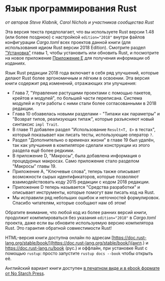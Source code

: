 # Язык программирования Rust

*от авторов Steve Klabnik, Carol Nichols и участников сообщества Rust*

Эта версия текста предполагает, что вы используете Rust версии 1.48 (или более позднюю) с настройкой `edition="2018"` внутри файлов конфигурации *Cargo.toml* всех проектов данной книги (для использования идиом Rust версии 2018 Edition). Смотрите раздел ["Установка"]<!--  --> главы 1, чтобы установить или обновить Rust, и посмотрите на новое приложение [Приложение E]<!--  --> для получения информации об изданиях.

Язык Rust редакции 2018 года включает в себя ряд улучшений, которые делают Rust более эргономичным и лёгким в освоении. Эта версия книги содержит ряд изменений, отражающих эти улучшения:

- Глава 7, "Управление растущими проектами с помощью пакетов, крейтов и модулей", по большей части переписана. Система модулей и пути работы с ними стали более согласованными в 2018 редакции.
- Глава 10 обзавелась новыми разделами - "Типажи как параметры" и "Возврат типов, реализующих типаж", которые разъясняют новый синтаксис `impl Trait`.
- В главе 11 добавлен раздел "Использование `Result<T, E>` в тестах", который показывает как писать тесты, использующие оператор `?`.
- Раздел "Дополнительно о временах жизни" в главе 19 был удалён, так как улучшения в компиляторе сделали конструкции из этого раздела ещё более редкими.
- В приложение D, "Макросы", была добавлена информация о процедурных макросах. Само приложение стало разделом "Макросы" главы 19.
- Приложение А, "Ключевые слова", теперь также описывает возможности сырых идентификаторов, которые позволяют взаимодействовать коду 2015 редакции с кодом 2018 редакции.
- Приложение D теперь называется "Средства разработки" и описывает инструменты, которые помогут вам писать код на Rust.
- Мы исправили ряд небольших ошибок и неточностей формулировок. Спасибо читателям, которые сообщают нам об этом!

Обратите внимание, что любой код из более ранних версий *книги*, продолжит компилироваться без указания `edition="2018"` в *Cargo.toml* проекта, даже если вы обновите используемую версию компилятора Rust. Это гарантия обратной совместимости Rust!

HTML-версия книги доступна онлайн по адресам [https://doc.rust-lang.org/stable/book/](https://doc.rust-lang.org/stable/book/)(англ.) и https://doc.rust-lang.ru/book (рус.) и оффлайн, при установке Rust с помощью `rustup`: просто запустите `rustup docs --book` чтобы открыть её.

Английский вариант книги доступен [в печатном виде и в ebook формате от No Starch Press].


["Установка"]: ch01-01-installation.html
[Приложение E]: appendix-05-editions.html
[в печатном виде и в ebook формате от No Starch Press]: https://nostarch.com/rust